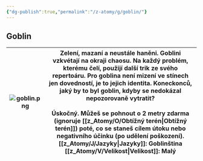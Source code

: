 ```yaml
---
{"dg-publish":true,"permalink":"/z-atomy/g/goblin/"}
---
```


## Goblin

| ![goblin.png](/img/user/z_img/goblin.png) | Zelení, mazaní a neustále haněni. Goblini vzkvétají na okraji chaosu. Na každý problém, kterému čelí, použijí další trik ze svého repertoáru. Pro goblina není mizení ve stínech jen dovedností, je to jejich identita. Koneckonců, jaký by to byl goblin, kdyby se nedokázal nepozorovaně vytratit?<br><br>**Úskočný.** Můžeš se pohnout o 2 metry zdarma (ignoruje [[z_Atomy/O/Obtížný terén\|Obtížný terén]]) poté, co se staneš cílem útoku nebo negativního účinku (po udělení poškození).<br>**[[z_Atomy/J/Jazyky\|Jazyky]]**: Goblinština<br>[[z_Atomy/V/Velikost\|Velikost]]: Malý |
| --------------- | --------------------------------------------------------------------------------------------------------------------------------------------------------------------------------------------------------------------------------------------------------------------------------------------------------------------------------------------------------------------------------------------------------------------------------------------------------------------------------------------------------------------------- |
